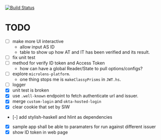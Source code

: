 [![Build Status](https://travis-ci.com/freizl/haskell-okta.svg?branch=master)](https://travis-ci.com/freizl/haskell-okta)

# TODO

- [ ] make more UI interactive
  - allow input AS ID
  - table to show up how AT and IT has been verified and its result.
- [ ] fix unit test
- [ ] method for verify ID token and Access Token
  - how can have a global Reader/State to pull options/configs?
- [ ] explore `microlens-platform`.
  - one thing stops me is `makeClassyPrisms` in `JWT.hs`.
- [ ] logger
- [X] unit test is broken
- [X] use `.well-known` endpoint to fetch authenticate url and issuer.
- [x] merge `custom-login` and `okta-hosted-login`
- [X] clear cookie that set by SIW
- [-] add stylish-haskell and hlint as dependencies
- [X] sample app shall be able to paramaters for run against different issuer
- [X] show ID token in web page
